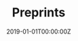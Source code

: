 ---
# This index file is important for the correct display of the site.
title: "Preprints"
summary: ''
date: "2019-01-01T00:00:00Z"
type: "widget_page"
---